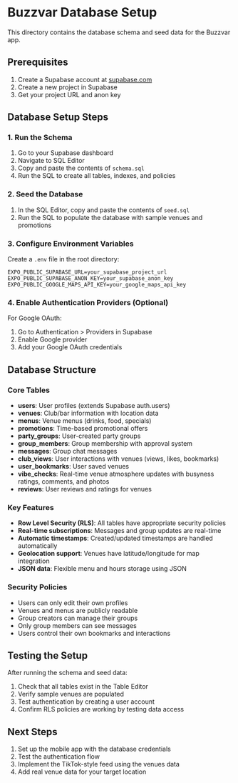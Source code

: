 # Buzzvar Database Setup

This directory contains the database schema and seed data for the Buzzvar app.

## Prerequisites

1. Create a Supabase account at [supabase.com](https://supabase.com)
2. Create a new project in Supabase
3. Get your project URL and anon key

## Database Setup Steps

### 1. Run the Schema

1. Go to your Supabase dashboard
2. Navigate to SQL Editor
3. Copy and paste the contents of `schema.sql`
4. Run the SQL to create all tables, indexes, and policies

### 2. Seed the Database

1. In the SQL Editor, copy and paste the contents of `seed.sql`
2. Run the SQL to populate the database with sample venues and promotions

### 3. Configure Environment Variables

Create a `.env` file in the root directory:

```env
EXPO_PUBLIC_SUPABASE_URL=your_supabase_project_url
EXPO_PUBLIC_SUPABASE_ANON_KEY=your_supabase_anon_key
EXPO_PUBLIC_GOOGLE_MAPS_API_KEY=your_google_maps_api_key
```

### 4. Enable Authentication Providers (Optional)

For Google OAuth:
1. Go to Authentication > Providers in Supabase
2. Enable Google provider
3. Add your Google OAuth credentials

## Database Structure

### Core Tables

- **users**: User profiles (extends Supabase auth.users)
- **venues**: Club/bar information with location data
- **menus**: Venue menus (drinks, food, specials)
- **promotions**: Time-based promotional offers
- **party_groups**: User-created party groups
- **group_members**: Group membership with approval system
- **messages**: Group chat messages
- **club_views**: User interactions with venues (views, likes, bookmarks)
- **user_bookmarks**: User saved venues
- **vibe_checks**: Real-time venue atmosphere updates with busyness ratings, comments, and photos
- **reviews**: User reviews and ratings for venues

### Key Features

- **Row Level Security (RLS)**: All tables have appropriate security policies
- **Real-time subscriptions**: Messages and group updates are real-time
- **Automatic timestamps**: Created/updated timestamps are handled automatically
- **Geolocation support**: Venues have latitude/longitude for map integration
- **JSON data**: Flexible menu and hours storage using JSON

### Security Policies

- Users can only edit their own profiles
- Venues and menus are publicly readable
- Group creators can manage their groups
- Only group members can see messages
- Users control their own bookmarks and interactions

## Testing the Setup

After running the schema and seed data:

1. Check that all tables exist in the Table Editor
2. Verify sample venues are populated
3. Test authentication by creating a user account
4. Confirm RLS policies are working by testing data access

## Next Steps

1. Set up the mobile app with the database credentials
2. Test the authentication flow
3. Implement the TikTok-style feed using the venues data
4. Add real venue data for your target location 